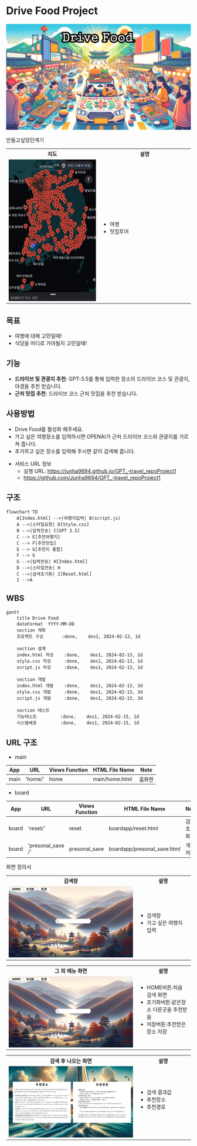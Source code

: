 # Drive Food Project
![GPT_-travel_repoProject1](./images/Banner.png)

만들고싶었던계기
    <table>
        <tr>
            <th>지도</th>
            <th>설명</th>
        </tr>
        <tr>
            <td width="50%">
                <img src="images/map.jpg">
            </td>
            <td>
                <ul>
                    <li>여행</li>
                    <li>맛집투어</li>                   
                </ul>
            </td>
        </tr>
    </table>

## 목표
- 여행에 대해 고민일때!
- 식당을 어디로 가야될지 고민일때!

## 기능

- **드라이브 및 관광지 추천**: GPT-3.5를 통해 입력한 장소의 드라이브 코스 및 관광지, 야경을 추천 받습니다.
- **근처 맛집 추천**: 드라이브 코스 근처 맛집을 추천 받습니다.

## 사용방법
 - Drive Food를 활성화 해주세요.
 - 가고 싶은 여행장소를 입력하시면 OPENAI가 근처 드라이브 코스와 관광지를 가르쳐 줍니다.
 - 추가하고 싶은 장소를 입력해 주시면 같이 검색해 줍니다.

* 서비스 URL 정보
    * 실행 URL: https://junha9694.github.io/GPT_-travel_repoProject1
    * https://github.com/Junha9694/GPT_-travel_repoProject1
    

## 구조
```mermaid
flowchart TD
    A[Index.html] -->|여행지입력| B(script.js)
    A -->|스타일요청| D[Style.css]
    B -->|입력전송| C[GPT 3.5]
    C --> E[추천여행지]
    C --> F[추천맛집]
    E --> G[추천지 통합]
    F --> G
    G -->|입력전송| H[Index.html]
    D -->|스타일전송| H
    C -->|검색초기화| I[Reset.html]
    I -->A
```

## WBS
```mermaid
gantt
    title Drive Food
    dateFormat  YYYY-MM-DD
    section 계획
    프로젝트 구상       :done,    des1, 2024-02-12, 1d

    section 설계
    index.html 작성    :done,    des1, 2024-02-13, 1d
    style.css 작성     :done,    des1, 2024-02-13, 1d
    script.js 작성     :done,    des1, 2024-02-13, 1d

    section 개발
    index.html 개발    :done,    des1, 2024-02-13, 3d
    style.css 개발     :done,    des1, 2024-02-13, 3d
    script.js 개발     :done,    des1, 2024-02-13, 3d

    section 테스트
    기능테스트         :done,    des1, 2024-02-15, 1d
    시스템베포         :done,    des1, 2024-02-15, 1d
```


## URL 구조
- main

| App       | URL                                        | Views Function    | HTML File Name                        | Note           |
|-----------|--------------------------------------------|-------------------|---------------------------------------|----------------|
| main      | 'home/'                                    | home              | main/home.html                        | 홈화면          |

- board

| App       | URL                                        | Views Function    | HTML File Name                        | Note           |
|-----------|--------------------------------------------|-------------------|---------------------------------------|----------------|
| board     | 'reset/'                                   | reset             | boardapp/reset.html                  | 검색 초기화 |
| board     | 'presonal_save /'                          | presonal_save     | boardapp/presonal_save.html          | 개인 저장   |

 화면 정의서 
    <table>
        <tr>
            <th>검색창</th>
            <th>설명</th>
        </tr>
        <tr width="70%">
            <td width="70%">
                <img src="images/search1.jpg">
            </td>
            <td>
                <ul>
                    <li>검색창</li>
                    <li>가고 싶은 여행지 입력</li>
                </ul>
            </td>
        </tr>
    </table>
    <table>
        <tr>
            <th>그 외 메뉴 화면</th>
            <th>설명</th>
        </tr>
        <tr>
            <td width="70%">
                <img src="images/search1.jpg">
            </td>
            <td>
                <ul>
                    <li>HOME버튼:처음 검색 화면</li>
                    <li>초기화버튼:같은장소 다른곳을 추천받음</li>
                    <li>저장버튼:추천받은 장소 저장</li>                 
                </ul>
            </td>
        </tr>
    </table>
        <table>
        <tr>
            <th>검색 후 나오는 화면</th>
            <th>설명</th>
        </tr>
        <tr>
            <td width="70%">
                <img src="images/result.jpg">
            </td>
            <td>
                <ul>
                    <li>검색 결과값</li>
                    <li>추천장소</li>
                    <li>추천경로</li>                 
                </ul>
            </td>
        </tr>
    </table>

